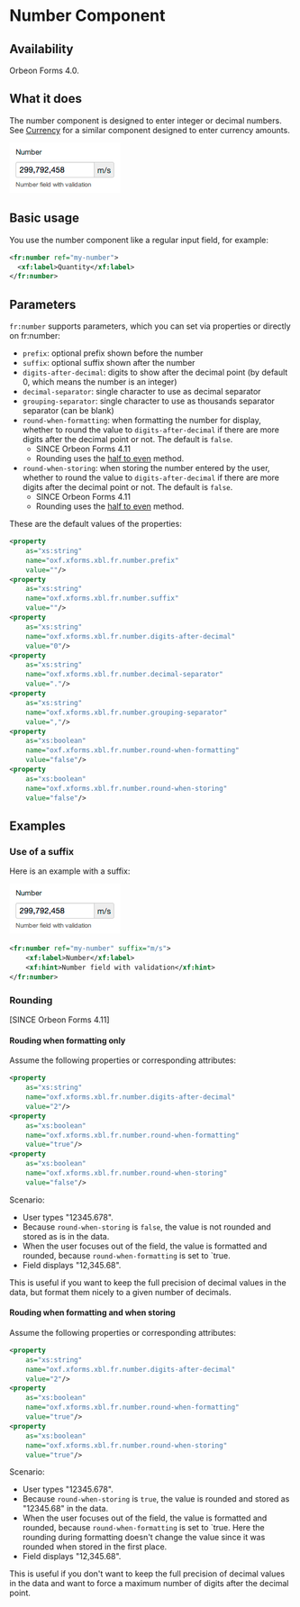 # Number Component

<!-- toc -->

## Availability

Orbeon Forms 4.0.

## What it does

The number component is designed to enter integer or decimal numbers. See [Currency](../../form-runner/component/currency.md) for a similar component designed to enter currency amounts.

![](images/xbl-number.png)

## Basic usage

You use the number component like a regular input field, for example:

```xml
<fr:number ref="my-number">
  <xf:label>Quantity</xf:label>
</fr:number>
```

## Parameters

`fr:number` supports parameters, which you can set via properties or directly on fr:number:

* `prefix`: optional prefix shown before the number
* `suffix`: optional suffix shown after the number
* `digits-after-decimal`: digits to show after the decimal point (by default 0, which means the number is an integer)
* `decimal-separator`: single character to use as decimal separator
* `grouping-separator`: single character to use as thousands separator separator (can be blank)
* `round-when-formatting`: when formatting the number for display, whether to round the value to `digits-after-decimal` if there are more digits after the decimal point or not. The default is `false`.
    * SINCE Orbeon Forms 4.11
    * Rounding uses the [half to even](https://en.wikipedia.org/wiki/Rounding#Round_half_to_even) method.
* `round-when-storing`: when storing the number entered by the user, whether to round the value to `digits-after-decimal` if there are more digits after the decimal point or not. The default is `false`.
    * SINCE Orbeon Forms 4.11
    * Rounding uses the [half to even](https://en.wikipedia.org/wiki/Rounding#Round_half_to_even) method.

These are the default values of the properties:

```xml
<property
    as="xs:string"
    name="oxf.xforms.xbl.fr.number.prefix"
    value=""/>
<property
    as="xs:string"
    name="oxf.xforms.xbl.fr.number.suffix"
    value=""/>
<property
    as="xs:string"
    name="oxf.xforms.xbl.fr.number.digits-after-decimal"
    value="0"/>
<property
    as="xs:string"
    name="oxf.xforms.xbl.fr.number.decimal-separator"
    value="."/>
<property
    as="xs:string"
    name="oxf.xforms.xbl.fr.number.grouping-separator"
    value=","/>
<property 
    as="xs:boolean" 
    name="oxf.xforms.xbl.fr.number.round-when-formatting"         
    value="false"/>
<property 
    as="xs:boolean" 
    name="oxf.xforms.xbl.fr.number.round-when-storing"            
    value="false"/>
```

## Examples

### Use of a suffix

Here is an example with a suffix:

![](images/xbl-number.png)

```xml
<fr:number ref="my-number" suffix="m/s">
    <xf:label>Number</xf:label>
    <xf:hint>Number field with validation</xf:hint>
</fr:number>
```

### Rounding

[SINCE Orbeon Forms 4.11]

#### Rouding when formatting only

Assume the following properties or corresponding attributes:

```xml
<property
    as="xs:string"
    name="oxf.xforms.xbl.fr.number.digits-after-decimal"
    value="2"/>
<property 
    as="xs:boolean" 
    name="oxf.xforms.xbl.fr.number.round-when-formatting"         
    value="true"/>
<property 
    as="xs:boolean" 
    name="oxf.xforms.xbl.fr.number.round-when-storing"            
    value="false"/>
```


Scenario:

- User types "12345.678".
- Because `round-when-storing` is `false`, the value is not rounded and stored as is in the data.
- When the user focuses out of the field, the value is formatted and rounded, because `round-when-formatting` is set to `true.
- Field displays "12,345.68".

This is useful if you want to keep the full precision of decimal values in the data, but format them nicely to a given number of decimals.

#### Rouding when formatting and when storing

Assume the following properties or corresponding attributes:

```xml
<property
    as="xs:string"
    name="oxf.xforms.xbl.fr.number.digits-after-decimal"
    value="2"/>
<property 
    as="xs:boolean" 
    name="oxf.xforms.xbl.fr.number.round-when-formatting"         
    value="true"/>
<property 
    as="xs:boolean" 
    name="oxf.xforms.xbl.fr.number.round-when-storing"            
    value="true"/>
```


Scenario:

- User types "12345.678".
- Because `round-when-storing` is `true`, the value is rounded and stored as "12345.68" in the data.
- When the user focuses out of the field, the value is formatted and rounded, because `round-when-formatting` is set to `true. Here the rounding during formatting doesn't change the value since it was rounded when stored in the first place.
- Field displays "12,345.68".

This is useful if you don't want to keep the full precision of decimal values in the data and want to force a maximum number of digits after the decimal point.
